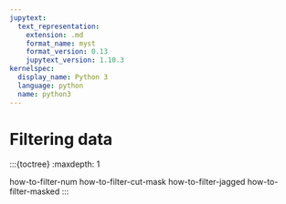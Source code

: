 ```yaml
---
jupytext:
  text_representation:
    extension: .md
    format_name: myst
    format_version: 0.13
    jupytext_version: 1.10.3
kernelspec:
  display_name: Python 3
  language: python
  name: python3
---
```


Filtering data
==============

:::{toctree}
:maxdepth: 1

how-to-filter-num
how-to-filter-cut-mask
how-to-filter-jagged
how-to-filter-masked
:::
